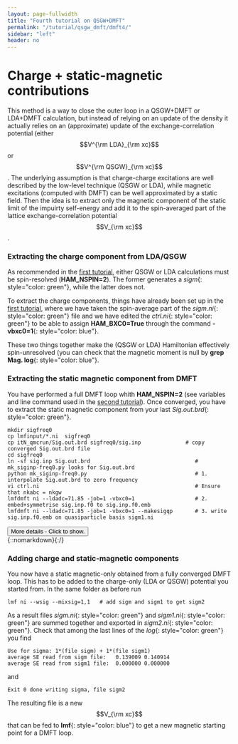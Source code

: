 ```yaml
---
layout: page-fullwidth
title: "Fourth tutorial on QSGW+DMFT"
permalink: "/tutorial/qsgw_dmft/dmft4/"
sidebar: "left"
header: no
---
```


# Charge + static-magnetic contributions 

This method is a way to close the outer loop in a QSGW+DMFT or LDA+DMFT calculation, but instead of relying on an update of the density it actually relies on an (approximate) update of the exchange-correlation potential (either $$V^{\rm LDA}_{\rm xc}$$ or $$V^{\rm QSGW}_{\rm xc}$$.
The underlying assumption is that charge-charge excitations are well described by the low-level technique (QSGW or LDA), while magnetic excitations (computed with DMFT) can be well approximated by a static field. Then the idea is to extract only the magnetic component of the static limit of the impuirty self-energy and add it to the spin-averaged part of the lattice exchange-correlation potential $$V_{\rm xc}$$.

### Extracting the charge component from LDA/QSGW
As recommended in the [first tutorial](https://lordcephei.github.io/tutorial/qsgw_dmft/dmft1), either QSGW or LDA calculations must be spin-resolved (**HAM_NSPIN=2**). The former generates a _sigm_{: style="color: green"}, while the latter does not.

To extract the charge components, things have already been set up in the [first tutorial](https://lordcephei.github.io/tutorial/qsgw_dmft/dmft1), where we have taken the spin-average part of the *sigm.ni*{: style="color: green"} file and we have edited the *ctrl.ni*{: style="color: green"} to be able to assign **HAM_BXC0=True** through the command **-vbxc0=1**{: style="color: blue"}.

These two things together make the (QSGW or LDA) Hamiltonian effectively spin-unresolved (you can check that the magnetic moment is null by **grep Mag. log**{: style="color: blue"}.

### Extracting the static magnetic component from DMFT
You have performed a full DMFT loop whith **HAM_NSPIN=2** (see variables and line command used in the [second tutorial](https://lordcephei.github.io/tutorial/qsgw_dmft/dmft2)). Once converged, you have to extract the static magnetic component from your last _Sig.out.brd_{: style="color: green"}.

```
mkdir sigfreq0
cp lmfinput/*.ni  sigfreq0
cp itN_qmcrun/Sig.out.brd sigfreq0/sig.inp              # copy converged Sig.out.brd file 
cd sigfreq0
ln -sf sig.inp Sig.out.brd                                 # mk_siginp-freq0.py looks for Sig.out.brd
python mk_siginp-freq0.py                                  # 1. interpolate Sig.out.brd to zero frequency
vi ctrl.ni                                                 # Ensure that nkabc = nkgw 
lmfdmft ni --ldadc=71.85 -job=1 -vbxc0=1                   # 2. embed+symmetrise sig.inp.f0 to sig.inp.f0.emb
lmfdmft ni --ldadc=71.85 -job=1 -vbxc0=1 --makesigqp       # 3. write sig.inp.f0.emb on quasiparticle basis sigm1.ni
```
<div onclick="elm = document.getElementById('statmag'); if(elm.style.display == 'none') elm.style.display = 'block'; else elm.style.display = 'none';"><button type="button" class="button tiny radius">More details - Click to show.</button></div>
{::nomarkdown}<div style="display:none;margin:0px 25px 0px 25px;"id="statmag">{:/}

+ First interpolate _Sig.inp.out.brd_{: style="color: green"} to zero frequency. You can use the program **mk_siginp-freq0.py**{: style="color: blue"} downloadable at [this link](https://lordcephei.github.io/assets/download/inputfiles/mk_siginp-freq0.py). The output file _sif.inp.f0_{: style="color: green"} is the static limit of the impurity self-energy (you can check the quality of the extrapolation by plotting *Sig.out.brd*{: style="color: green"} and *Sig.out.brd.extrap*{: style="color: green"}).

+ In the same folder, you can launch **lmfdmft**{: style="color: blue"} using the same flags as your last run, but you have to pay attention to the k-point grid. **Warning: You have to set nkabc equal to nkgw in this and the following run!**{: style="color: red"} The program will automatically find _sig.inp.f0_{: style="color: green"}, it will embed it and symmetrise it, producing the output *sig.inp.f0.emb*{: style="color: green"} before exiting.
At the bottom of the *log*{: style="color: green"} file you should find the line
 
  ```
  Exit 0 File sig.inp.f0 embedded successfully and recorded in sig.inp.f0.emb
  ```

+ Still in the same folder you can run again **lmfdmft**{: style="color: blue"}, adding **\-\-makesigqp**{: style="color: blue"} to the command line. This will i) subtract the average self-energy component to the whole matrix hence keeping only the magnetic part and ii) project the resulting matrix in the quasiparticle basis. The result will be saved in the *sigm1.ni*{: style="color: green"} file. At the bottom of the *log*{: style="color: green"} you should find the line 

  ```
  Exit 0 wrote embedded sigma (orbital basis) to file sigm1
  ```

{::nomarkdown}</div>{:/}

 
### Adding charge and static-magnetic components

You now have a static magnetic-only obtained from a fully converged DMFT loop. This has to be added to the charge-only (LDA or QSGW) potential you started from. In the same folder as before run

``` 
lmf ni --wsig --mixsig=1,1   # add sigm and sigm1 to get sigm2   
```

As a result files *sigm.ni*{: style="color: green"} and *sigm1.ni*{: style="color: green"} are summed together and exported in *sigm2.ni*{: style="color: green"}. 
Check that among the last lines of the *log*{: style="color: green"} you find

```
Use for sigma: 1*(file sigm) + 1*(file sigm1)
average SE read from sigm file:   0.139009 0.140914
average SE read from sigm1 file:  0.000000 0.000000
```

and

```
Exit 0 done writing sigma, file sigm2
```

The resulting file is a new $$V_{\rm xc}$$ that can be fed to **lmf**{: style="color: blue"} to get a new magnetic starting point for a DMFT loop.

